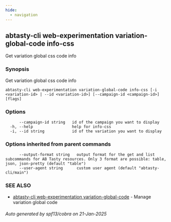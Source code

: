 ```yaml
---
hide:
  - navigation
---
```

## abtasty-cli web-experimentation variation-global-code info-css

Get variation global css code info

### Synopsis

Get variation global css code info 

```
abtasty-cli web-experimentation variation-global-code info-css [-i <variation-id> | --id <variation-id>] [--campaign-id <campaign-id>] [flags]
```

### Options

```
      --campaign-id string   id of the campaign you want to display
  -h, --help                 help for info-css
  -i, --id string            id of the variation you want to display
```

### Options inherited from parent commands

```
      --output-format string   output format for the get and list subcommands for AB Tasty resources. Only 3 format are possible: table, json, json-pretty (default "table")
      --user-agent string      custom user agent (default "abtasty-cli/main")
```

### SEE ALSO

* [abtasty-cli web-experimentation variation-global-code](abtasty-cli_web-experimentation_variation-global-code.md)	 - Manage variation global code

###### Auto generated by spf13/cobra on 21-Jan-2025
